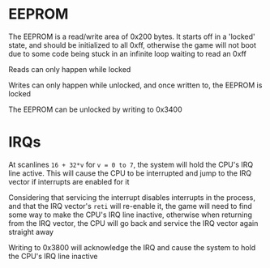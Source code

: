 # EEPROM

The EEPROM is a read/write area of 0x200 bytes. It starts off in a 'locked' state, and should be initialized to all 0xff, otherwise the game will not boot due to some code being stuck in an infinite loop waiting to read an 0xff

Reads can only happen while locked

Writes can only happen while unlocked, and once written to, the EEPROM is locked

The EEPROM can be unlocked by writing to 0x3400

# IRQs

At scanlines `16 + 32*v` for `v = 0 to 7`, the system will hold the CPU's IRQ line active. This will cause the CPU to be interrupted and jump to the IRQ vector if interrupts are enabled for it

Considering that servicing the interrupt disables interrupts in the process, and that the IRQ vector's `reti` will re-enable it, the game will need to find some way to make the CPU's IRQ line inactive, otherwise when returning from the IRQ vector, the CPU will go back and service the IRQ vector again straight away

Writing to 0x3800 will acknowledge the IRQ and cause the system to hold the CPU's IRQ line inactive
